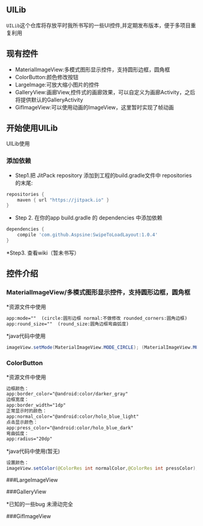 UILib
---

`UILib`这个仓库将存放平时我所书写的一些UI控件,并定期发布版本，便于多项目重复利用

现有控件
---
* MaterialImageView:多模式图形显示控件，支持圆形边框，圆角框
* ColorButton:颜色修改按钮
* LargeImage:可放大缩小图片的控件
* GalleryView:画廊View,控件式的画廊效果，可以自定义为画廊Activity，之后将提供默认的GalleryActivity
* GifImageView:可以使用动画的ImageView，这里暂时实现了帧动画

开始使用UILib
---

UILib使用

### 添加依赖

* Step1.把 JitPack repository 添加到工程的build.gradle文件中 repositories的末尾:
```groovy
repositories {
    maven { url "https://jitpack.io" }
}
```

* Step 2. 在你的app build.gradle 的 dependencies 中添加依赖
```groovy
dependencies {
	compile 'com.github.Aspsine:SwipeToLoadLayout:1.0.4'
}
```

*Step3. 查看wiki（暂未书写）

控件介绍
---

### MaterialImageView/多模式图形显示控件，支持圆形边框，圆角框

*资源文件中使用
```xml
app:mode=""  (circle:圆形边框 normal:不做修改 rounded_corners:圆角边框)
app:round_size=""  (round_size:圆角边框弯曲弧度)
```
*java代码中使用

```java
imageView.setMode(MaterialImageView.MODE_CIRCLE); (MaterialImageView.MODE_CIRCLE:圆形边框  MaterialImageView.MODE_NORMAL:不做修改 MaterialImageView.MODE_ROUNDED_CORNERS:圆角边框)
```


### ColorButton

*资源文件中使用
```xml
边框颜色：
app:border_color="@android:color/darker_gray"
边框宽度：
app:border_width="1dp"
正常显示时的颜色：
app:normal_color="@android:color/holo_blue_light"
点击显示颜色：
app:press_color="@android:color/holo_blue_dark"
弯曲弧度：
app:radius="20dp"
```
*java代码中使用(暂无)

```java
设置颜色：
imageView.setColor(@ColorRes int normalColor,@ColorRes int pressColor);
```

###LargeImageView

###GalleryView

*已知的一些bug
未滑动完全

###GifImageView